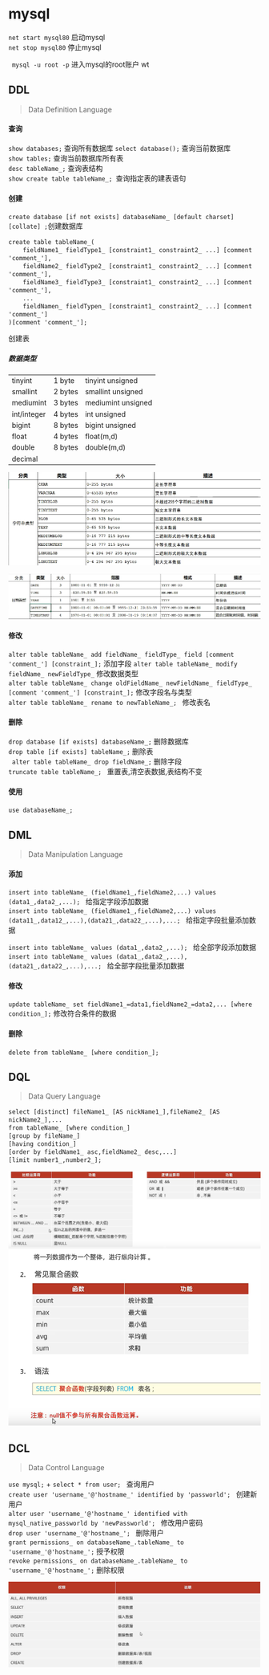 # mysql

` net start mysql80 `   启动mysql  
` net stop mysql80 `   停止mysql  

`  mysql -u root -p `   进入mysql的root账户 wt  


## DDL
> Data Definition Language

#### 查询
`show databases;` 查询所有数据库 
` select database(); `  查询当前数据库  
`show tables;`  查询当前数据库所有表  
` desc tableName_; ` 查询表结构  
`show create table tableName_; `查询指定表的建表语句  


#### 创建
`create database [if not exists] databaseName_ [default charset] [collate] ;`创建数据库  

```
create table tableName_(
    fieldName1_ fieldType1_ [constraint1_ constraint2_ ...] [comment 'comment_'],
    fieldName2_ fieldType2_ [constraint1_ constraint2_ ...] [comment 'comment_'],
    fieldName3_ fieldType3_ [constraint1_ constraint2_ ...] [comment 'comment_'],
    ...
    fieldNamen_ fieldTypen_ [constraint1_ constraint2_ ...] [comment 'comment_']
)[comment 'comment_'];
```
创建表  

##### 数据类型
||||
|--|--|--|
|tinyint    |1 byte|tinyint unsigned
|smallint   |2 bytes|smallint unsigned
|mediumint  |3 bytes|mediumint unsigned
|int/integer|4 bytes|int unsigned
|bigint     |8 bytes|bigint unsigned
|float      |4 bytes|float(m,d)
|double     |8 bytes|double(m,d)
|decimal||

![](.\mysqlNotepicture\mysqlNote1.png)  


![](.\mysqlNotepicture\mysqlNote2.png)  

#### 修改
`alter table tableName_ add fieldName_ fieldType_ field [comment 'comment_'] [constraint_];` 添加字段
`alter table tableName_ modify fieldName_ newFieldType_` 修改数据类型  
`alter table tableName_ change oldFieldName_ newFieldName_ fieldType_ [comment 'comment_'] [constraint_];`  修改字段名与类型  
`alter table tableName_ rename to newTableName_; ` 修改表名  


#### 删除
` drop database [if exists] databaseName_; `    删除数据库  
` drop table [if exists] tableName_; `  删除表  
` alter table tableName_ drop fieldName_;` 删除字段  
`truncate table tableName_; `   重置表,清空表数据,表结构不变  

#### 使用
` use databaseName_; `




## DML
> Data Manipulation Language

#### 添加

`insert into tableName_ (fieldName1_,fieldName2,...) values (data1_,data2_,...); `    给指定字段添加数据  
`insert into tableName_ (fieldName1_,fieldName2,...) values (data11_,data12_,...),(data21_,data22_,...),...; `    给指定字段批量添加数据  

`insert into tableName_ values (data1_,data2_,...); `    给全部字段添加数据  
`insert into tableName_ values (data1_,data2_,...),(data21_,data22_,...),...; `    给全部字段批量添加数据  

#### 修改

` update tableName_ set fieldName1_=data1,fieldName2_=data2,... [where condition_]; `   修改符合条件的数据  


#### 删除

`delete from tableName_ [where condition_];`




## DQL
> Data Query Language

```
select [distinct] fileName1_ [AS nickName1_],fileName2_ [AS nickName2_],...
from tableName_ [where condition_] 
[group by fileName_] 
[having condition_] 
[order by fieldName1_ asc,fieldName2_ desc,...] 
[limit number1_,number2_];

```

![](.\mysqlNotepicture\mysqlNote3.png)  
![](.\mysqlNotepicture\mysqlNote4.png)  

## DCL
> Data Control Language

`use mysql;` + `select * from user; `  查询用户  
`create user 'username_'@'hostname_' identified by 'passworld'; `   创建新用户  
`alter user 'username_'@'hostname_' identified with mysql_native_passworld by 'newPassworld'; `   修改用户密码   
`drop user 'username_'@'hostname_'; `   删除用户  
`grant permissions_ on databaseName_.tableName_ to 'username_'@'hostname_';`    授予权限  
`revoke permissions_ on databaseName_.tableName_ to 'username_'@'hostname_';`    删除权限  

![](.\mysqlNotepicture\mysqlNote5.png)  